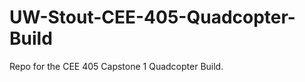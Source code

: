 UW-Stout-CEE-405-Quadcopter-Build
=================================

Repo for the CEE 405 Capstone 1 Quadcopter Build.
